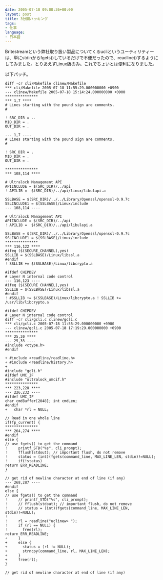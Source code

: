 ```yaml
---
date: 2005-07-18 09:00:36+00:00
layout: post
title: 3分間ハッキング
tags:
- 仕事
language:
- 日本語
---
```


Britestreamという弊社取り扱い製品についてくるucliというユーティリティーは、単にstdinからfgets()しているだけで不便だったので、readline()するようにしてみました。とりあえずLinux版のみ。これでちょいとは便利になりました。

以下パッチ。

    
    diff -cr cli/Makefile clinew/Makefile
    *** cli/Makefile 2005-07-18 11:55:29.000000000 +0900
    --- clinew/Makefile 2005-07-18 15:14:24.000000000 +0900
    ***************
    *** 1,7 ****
    # Lines starting with the pound sign are comments.
    #
    
    ! SRC_DIR = ..
    MID_DIR = .
    OUT_DIR = .
    
    --- 1,7 ----
    # Lines starting with the pound sign are comments.
    #
    
    ! SRC_DIR = .
    MID_DIR = .
    OUT_DIR = .
    
    ***************
    *** 108,114 ****
    
    # Ultralock Management API
    APIINCLUDE = $(SRC_DIR)/../api
    ! APILIB =  $(SRC_DIR)/../api/linux/libulapi.a
    
    SSLBASE = $(SRC_DIR)/../../Library/Openssl/openssl-0.9.7c
    SSLINCLUDE1 = $(SSLBASE)/Linux/include
    --- 108,114 ----
    
    # Ultralock Management API
    APIINCLUDE = $(SRC_DIR)/../api
    ! APILIB =  $(SRC_DIR)/../api/libulapi.a
    
    SSLBASE = $(SRC_DIR)/../../Library/Openssl/openssl-0.9.7c
    SSLINCLUDE1 = $(SSLBASE)/Linux/include
    ***************
    *** 116,122 ****
    #ifeq ($(SECURE_CHANNEL),yes)
    SSLLIB = $(SSLBASE)/Linux/libssl.a
    #endif
    ! SSLLIB += $(SSLBASE)/Linux/libcrypto.a
    
    #ifdef CHIPDEV
    # Layer N internal code control
    --- 116,123 ----
    #ifeq ($(SECURE_CHANNEL),yes)
    SSLLIB = $(SSLBASE)/Linux/libssl.a
    #endif
    ! #SSLLIB += $(SSLBASE)/Linux/libcrypto.a ! SSLLIB += /usr/lib/libcrypto.a
    
    #ifdef CHIPDEV
    # Layer N internal code control
    diff -cr cli/gcli.c clinew/gcli.c
    *** cli/gcli.c 2005-07-18 11:55:29.000000000 +0900
    --- clinew/gcli.c 2005-07-18 17:19:29.000000000 +0900
    ***************
    *** 25,30 ****
    --- 25,33 ----
    #include <ctype.h>
    #endif
    
    + #include <readline/readline.h>
    + #include <readline/history.h>
    +
    #include "gcli.h"
    #ifdef UMC_IF
    #include "ultralock_umcif.h"
    ***************
    *** 223,228 ****
    --- 226,232 ----
    #ifdef UMC_IF
    char cmdBuffer[2048]; int cmdLen;
    #endif
    +   char *rl = NULL;
    
    // Read in one whole line
    if(fp_current) {
    ***************
    *** 264,274 ****
    #endif
    else {
    // use fgets() to get the command
    !     printf_STD("%s", cli_prompt);
    !     fflush(stdout); // important flush, do not remove
    !     status = (int)(fgets(command_line, MAX_LINE_LEN, stdin)!=NULL);
    !     if(!status)
    return ERR_READLINE;
    }
    
    // get rid of newline character at end of line (if any)
    --- 268,287 ----
    #endif
    else {
    // use fgets() to get the command
    !     // printf_STD("%s", cli_prompt);
    !     // fflush(stdout); // important flush, do not remove
    !     // status = (int)(fgets(command_line, MAX_LINE_LEN, stdin)!=NULL);
    !
    !     rl = readline("uclinew> ");
    !     if (rl == NULL) {
    !       free(rl);
    return ERR_READLINE;
    +     }
    +     else {
    +       status = (rl != NULL);
    +       strncpy(command_line, rl, MAX_LINE_LEN);
    +     }
    +     free(rl);
    }
    
    // get rid of newline character at end of line (if any)
